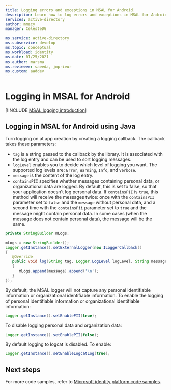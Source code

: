 ```yaml
---
title: Logging errors and exceptions in MSAL for Android.
description: Learn how to log errors and exceptions in MSAL for Android.
services: active-directory
author: mmacy
manager: CelesteDG

ms.service: active-directory
ms.subservice: develop
ms.topic: conceptual
ms.workload: identity
ms.date: 01/25/2021
ms.author: marsma
ms.reviewer: saeeda, jmprieur
ms.custom: aaddev
---
```

# Logging in MSAL for Android

[!INCLUDE [MSAL logging introduction](../../../includes/active-directory-develop-error-logging-introduction.md)]

## Logging in MSAL for Android using Java

Turn logging on at app creation by creating a logging callback. The callback takes these parameters:

- `tag` is a string passed to the callback by the library. It is associated with the log entry and can be used to sort logging messages.
- `logLevel` enables you to decide which level of logging you want. The supported log levels are: `Error`, `Warning`, `Info`, and `Verbose`.
- `message` is the content of the log entry.
- `containsPII` specifies whether messages containing personal data, or organizational data are logged. By default, this is set to false, so that your application doesn't log personal data. If `containsPII` is `true`, this method will receive the messages twice: once with the `containsPII` parameter set to `false` and the `message` without personal data, and a second time with the `containsPii` parameter set to `true` and the message might contain personal data. In some cases (when the message does not contain personal data), the message will be the same.

```java
private StringBuilder mLogs;

mLogs = new StringBuilder();
Logger.getInstance().setExternalLogger(new ILoggerCallback()
{
   @Override
   public void log(String tag, Logger.LogLevel logLevel, String message, boolean containsPII)
   {
      mLogs.append(message).append('\n');
   }
});
```

By default, the MSAL logger will not capture any personal identifiable information or organizational identifiable information.
To enable the logging of personal identifiable information or organizational identifiable information:

```java
Logger.getInstance().setEnablePII(true);
```

To disable logging personal data and organization data:

```java
Logger.getInstance().setEnablePII(false);
```

By default logging to logcat is disabled. To enable:

```java
Logger.getInstance().setEnableLogcatLog(true);
```

## Next steps

For more code samples, refer to [Microsoft identity platform code samples](sample-v2-code.md).